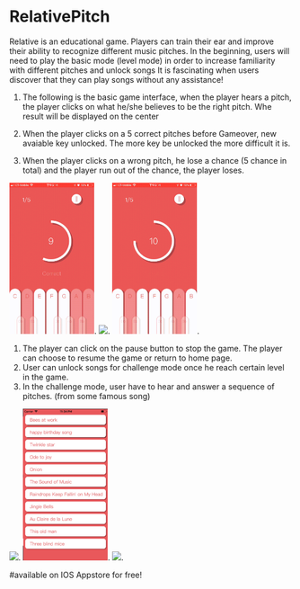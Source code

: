 # RelativePitch

Relative is an educational game. Players can train their ear and improve their ability to recognize different music pitches. In the beginning, users will need to play the basic mode (level mode) in order to increase familiarity with different pitches  and unlock songs It is fascinating when users discover that they can play songs without any assistance! 

1. The following is the basic game interface, when the player hears a pitch, the player clicks on what he/she believes to be the right pitch. Whe result will be displayed on the center 

2. When the player clicks on a 5 correct pitches before Gameover, new avaiable key unlocked. The more key be unlocked the more difficult it is.

3. When the player clicks on a wrong pitch, he lose a chance (5 chance in total) and the player run out of the chance, the player loses.

<img src="https://github.com/Koco2/RelativePitch/blob/master/rp2.gif" width="30%">.
<img src="https://github.com/Koco2/RelativePitch/blob/master/rp1.gif" width="30%">.
<img src="https://github.com/Koco2/RelativePitch/blob/master/rp3.gif" width="30%">.

1. The player can click on the pause button to stop the game. The player can choose to resume the game or return to home page.
2. User can unlock songs for challenge mode once he reach certain level in the game.
3. In the challenge mode, user have to hear and answer a sequence of pitches. (from some famous song)

<img src="https://github.com/Koco2/RelativePitch/blob/master/rp4.gif" width="30%">.
<img src="https://github.com/Koco2/RelativePitch/blob/master/songList.png" width="30%">.
<img src="https://github.com/Koco2/RelativePitch/blob/master/rps1.gif" width="30%">.


#available on IOS Appstore for free!
